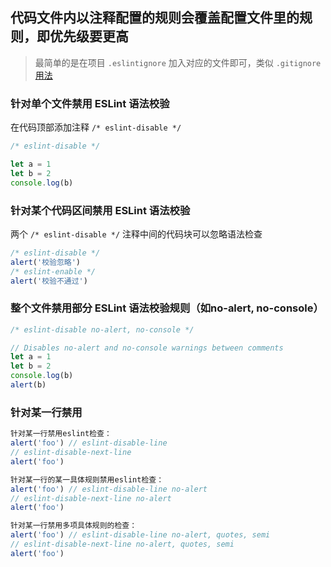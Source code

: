 ## 代码文件内以注释配置的规则会覆盖配置文件里的规则，即优先级要更高

> 最简单的是在项目 `.eslintignore` 加入对应的文件即可，类似 `.gitignore` [用法](https://cn.eslint.org/docs/user-guide/configuring#comments-in-configuration-files)

### 针对单个文件禁用 ESLint 语法校验
在代码顶部添加注释 `/* eslint-disable */`
```js
/* eslint-disable */

let a = 1
let b = 2
console.log(b)
```

### 针对某个代码区间禁用 ESLint 语法校验
两个 `/* eslint-disable */` 注释中间的代码块可以忽略语法检查
```js
/* eslint-disable */
alert('校验忽略')
/* eslint-enable */
alert('校验不通过')
```

### 整个文件禁用部分 ESLint 语法校验规则（如no-alert, no-console）
```js
/* eslint-disable no-alert, no-console */

// Disables no-alert and no-console warnings between comments
let a = 1
let b = 2
console.log(b)
alert(b)
```

### 针对某一行禁用
```js
针对某一行禁用eslint检查：
alert('foo') // eslint-disable-line
// eslint-disable-next-line
alert('foo')

针对某一行的某一具体规则禁用eslint检查：
alert('foo') // eslint-disable-line no-alert
// eslint-disable-next-line no-alert
alert('foo')

针对某一行禁用多项具体规则的检查：
alert('foo') // eslint-disable-line no-alert, quotes, semi
// eslint-disable-next-line no-alert, quotes, semi
alert('foo')
```
